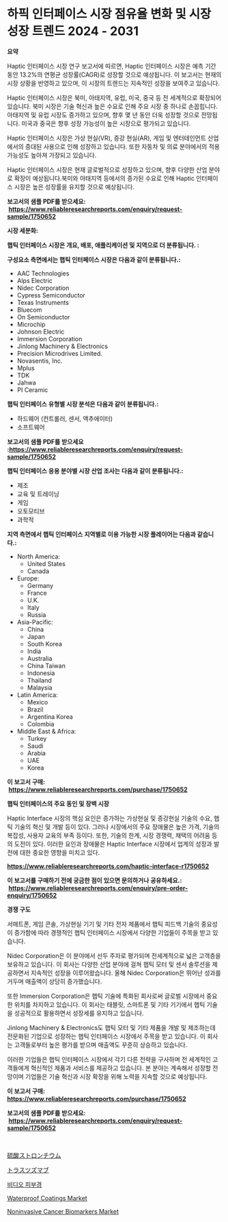 <p><h1>하픽 인터페이스 시장 점유율 변화 및 시장 성장 트렌드 2024 - 2031</h1></p><p><strong>요약</strong></p>
<p><p>Haptic 인터페이스 시장 연구 보고서에 따르면, Haptic 인터페이스 시장은 예측 기간 동안 13.2%의 연평균 성장률(CAGR)로 성장할 것으로 예상됩니다. 이 보고서는 현재의 시장 상황을 반영하고 있으며, 이 시장의 트렌드는 지속적인 성장을 보여주고 있습니다.</p><p>Haptic 인터페이스 시장은 북미, 아태지역, 유럽, 미국, 중국 등 전 세계적으로 확장되어 있습니다. 북미 시장은 기술 혁신과 높은 수요로 인해 주요 시장 중 하나로 손꼽힙니다. 아태지역 및 유럽 시장도 증가하고 있으며, 향후 몇 년 동안 더욱 성장할 것으로 전망됩니다. 미국과 중국은 향후 성장 가능성이 높은 시장으로 평가되고 있습니다.</p><p>Haptic 인터페이스 시장은 가상 현실(VR), 증강 현실(AR), 게임 및 엔터테인먼트 산업에서의 증대된 사용으로 인해 성장하고 있습니다. 또한 자동차 및 의료 분야에서의 적용 가능성도 높아져 가장되고 있습니다.</p><p>Haptic 인터페이스 시장은 현재 글로벌적으로 성장하고 있으며, 향후 다양한 산업 분야로 확장이 예상됩니다.북미와 아태지역 등에서의 증가된 수요로 인해 Haptic 인터페이스 시장은 높은 성장률을 유지할 것으로 예상됩니다.</p></p>
<p><strong>보고서의 샘플 PDF를 받으세요: &nbsp;<a href="https://www.reliableresearchreports.com/enquiry/request-sample/1750652">https://www.reliableresearchreports.com/enquiry/request-sample/1750652</a></strong></p>
<p><strong>시장 세분화:</strong></p>
<p><strong> 햅틱 인터페이스 시장은 개요, 배포, 애플리케이션 및 지역으로 더 분류됩니다. :</strong></p>
<p><strong>구성요소 측면에서는 햅틱 인터페이스 시장은 다음과 같이 분류됩니다.:</strong></p>
<p><ul><li>AAC Technologies</li><li>Alps Electric</li><li>Nidec Corporation</li><li>Cypress Semiconductor</li><li>Texas Instruments</li><li>Bluecom</li><li>On Semiconductor</li><li>Microchip</li><li>Johnson Electric</li><li>Immersion Corporation</li><li>Jinlong Machinery & Electronics</li><li>Precision Microdrives Limited.</li><li>Novasentis, Inc.</li><li>Mplus</li><li>TDK</li><li>Jahwa</li><li>PI Ceramic</li></ul></p>
<p><strong> 햅틱 인터페이스 유형별 시장 분석은 다음과 같이 분류됩니다.:</strong></p>
<p><ul><li>하드웨어 (컨트롤러, 센서, 액추에이터)</li><li>소프트웨어</li></ul></p>
<p><strong>보고서의 샘플 PDF를 받으세요 :<a href="https://www.reliableresearchreports.com/enquiry/request-sample/1750652">https://www.reliableresearchreports.com/enquiry/request-sample/1750652</a></strong></p>
<p><strong> 햅틱 인터페이스 응용 분야별 시장 산업 조사는 다음과 같이 분류됩니다.:</strong></p>
<p><ul><li>제조</li><li>교육 및 트레이닝</li><li>게임</li><li>오토모티브</li><li>과학적</li></ul></p>
<p><strong>지역 측면에서 햅틱 인터페이스 지역별로 이용 가능한 시장 플레이어는 다음과 같습니다.:</strong></p>
<p><ul>
    <li>
        North America:
        <ul>
            <li>United States</li>
            <li>Canada</li>
        </ul>
    </li>
    <li>
        Europe:
        <ul>
            <li>Germany</li>
            <li>France</li>
            <li>U.K.</li>
            <li>Italy</li>
            <li>Russia</li>
        </ul>
    </li>
    <li>
        Asia-Pacific:
        <ul>
            <li>China</li>
            <li>Japan</li>
            <li>South Korea</li>
            <li>India</li>
            <li>Australia</li>
            <li>China Taiwan</li>
            <li>Indonesia</li>
            <li>Thailand</li>
            <li>Malaysia</li>
        </ul>
    </li>
    <li>
        Latin America:
        <ul>
            <li>Mexico</li>
            <li>Brazil</li>
            <li>Argentina Korea</li>
            <li>Colombia</li>
        </ul>
    </li>
    <li>
        Middle East & Africa:
        <ul>
            <li>Turkey</li>
            <li>Saudi</li>
            <li>Arabia</li>
            <li>UAE</li>
            <li>Korea</li>
        </ul>
    </li>
    </ul></p>
<p><strong>이 보고서 구매: &nbsp;<a href="https://www.reliableresearchreports.com/purchase/1750652">https://www.reliableresearchreports.com/purchase/1750652</a></strong></p>
<p><strong>햅틱 인터페이스의 주요 동인 및 장벽 시장</strong></p>
<p><p>Haptic Interface 시장의 핵심 요인은 증가하는 가상현실 및 증강현실 기술의 수요, 햅틱 기술의 혁신 및 개발 등이 있다. 그러나 시장에서의 주요 장애물은 높은 가격, 기술의 복잡성, 사용자 교육의 부족 등이다. 또한, 기술의 한계, 시장 경쟁력, 채택의 어려움 등의 도전이 있다. 이러한 요인과 장애물은 Haptic Interface 시장에서 업계의 성장과 발전에 대한 중요한 영향을 미치고 있다.</p></p>
<p><strong><a href="https://www.reliableresearchreports.com/haptic-interface-r1750652">https://www.reliableresearchreports.com/haptic-interface-r1750652</a></strong></p>
<p><strong>이 보고서를 구매하기 전에 궁금한 점이 있으면 문의하거나 공유하세요.: &nbsp;<a href="https://www.reliableresearchreports.com/enquiry/pre-order-enquiry/1750652">https://www.reliableresearchreports.com/enquiry/pre-order-enquiry/1750652</a></strong></p>
<p><strong>경쟁 구도</strong></p>
<p><p>서매트폰, 게임 콘솔, 가상현실 기기 및 기타 전자 제품에서 햅틱 피드백 기술의 중요성이 증가함에 따라 경쟁적인 햅틱 인터페이스 시장에서 다양한 기업들이 주목을 받고 있습니다. </p><p>Nidec Corporation은 이 분야에서 선두 주자로 평가되며 전세계적으로 넓은 고객층을 보유하고 있습니다. 이 회사는 다양한 산업 분야에 걸쳐 햅틱 모터 및 센서 솔루션을 제공하면서 지속적인 성장을 이루어왔습니다. 올해 Nidec Corporation은 뛰어난 성과를 거두며 매출액이 상당히 증가했습니다. </p><p>또한 Immersion Corporation은 햅틱 기술에 특화된 회사로써 글로벌 시장에서 중요한 위치를 차지하고 있습니다. 이 회사는 태블릿, 스마트폰 및 기타 기기에서 햅틱 기술을 성공적으로 활용하면서 성장세를 유지하고 있습니다.</p><p>Jinlong Machinery & Electronics도 햅틱 모터 및 기타 제품을 개발 및 제조하는데 전문화된 기업으로 성장하는 햅틱 인터페이스 시장에서 주목을 받고 있습니다. 이 회사는 고객들로부터 높은 평가를 받으며 매출액도 꾸준히 상승하고 있습니다.</p><p>이러한 기업들은 햅틱 인터페이스 시장에서 각기 다른 전략을 구사하며 전 세계적인 고객들에게 혁신적인 제품과 서비스를 제공하고 있습니다. 본 분야는 계속해서 성장할 전망이며 기업들은 기술 혁신과 시장 확장을 위해 노력을 지속할 것으로 예상됩니다.</p></p>
<p><strong>이 보고서 구매: &nbsp; <a href="https://www.reliableresearchreports.com/purchase/1750652">https://www.reliableresearchreports.com/purchase/1750652</a></strong></p>
<p><strong>보고서의 샘플 PDF를 받으세요: &nbsp;<a href="https://www.reliableresearchreports.com/enquiry/request-sample/1750652">https://www.reliableresearchreports.com/enquiry/request-sample/1750652</a></strong><strong></strong></p>
<p>&nbsp;</p>
<p><p><a href="https://github.com/zoetazuur/Market-Research-Report-List-1/blob/main/468810723323.md">硫酸ストロンチウム</a></p><p><a href="https://medium.com/@hazelnutt83/%E3%83%88%E3%83%A9%E3%82%B9%E3%83%84%E3%82%BA%E3%83%9E%E3%83%96%E5%B8%82%E5%A0%B4%E5%88%86%E6%9E%90%E3%81%A82024%E5%B9%B4%E3%81%8B%E3%82%892031%E5%B9%B4%E3%81%BE%E3%81%A7%E3%81%AE%E3%82%B5%E3%82%A4%E3%82%BA%E4%BA%88%E6%B8%AC-0759cb5ef79d">トラスツズマブ</a></p><p><a href="https://medium.com/@flower89678/%EB%B9%84%EB%94%94%EC%98%A4-%EB%8D%B0%EB%A5%B4%EB%A7%88%ED%86%A0%EC%8A%A4%EC%BD%94%ED%94%84-%EC%8B%9C%EC%9E%A5-%EC%A0%90%EC%9C%A0%EC%9C%A8-%EB%B3%80%ED%99%94-%EB%B0%8F-%EC%8B%9C%EC%9E%A5-%EC%84%B1%EC%9E%A5-%EB%8F%99%ED%96%A5-2024-2031-aeed64390e41">비디오 피부경</a></p><p><a href="https://www.linkedin.com/pulse/waterproof-coatings-market-growth-trends-covid-19-impact-zo3we?trackingId=WH1bHniEZo3%2Bj62OyHxUVQ%3D%3D">Waterproof Coatings Market</a></p><p><a href="https://github.com/biheemgalvinlouises6hokrh3h/Market-Research-Report-List-2/blob/main/noninvasive-cancer-biomarkers-market.md">Noninvasive Cancer Biomarkers Market</a></p></p>